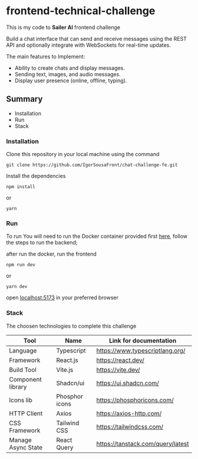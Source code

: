 # frontend-technical-challenge

This is my code to **Sailer AI** frontend challenge

Build a chat interface that can send and receive messages using the REST API and optionally integrate with WebSockets for real-time updates.

The main features to Implement:
- Ability to create chats and display messages.
- Sending text, images, and audio messages.
- Display user presence (online, offline, typing).

## Summary
- Installation
- Run
- Stack

### Installation
Clone this repository in your local machine using the command

```shell
git clone https://github.com/IgorSousaFront/chat-challenge-fe.git
```

Install the dependencies

```shell
npm install
```
or
```shell
yarn
```

### Run
To run You will need to run the Docker container provided first [here](https://github.com/SailerAI/frontend-technical-challenge), follow the steps to run the backend;

after run the docker, run the frontend

```shell
npm run dev
```
or
```shell
yarn dev
```
open [localhost:5173](http://localhost:5173/) in your preferred browser

### Stack
The choosen technologies to complete this challenge

| Tool               | Name           | Link for documentation            |
|--------------------|----------------|-----------------------------------|
| Language           | Typescript     | https://www.typescriptlang.org/   |
| Framework          | React.js       | https://react.dev/                |
| Build Tool         | Vite.js        | https://vite.dev/                 |
| Component library  | Shadcn/ui      | https://ui.shadcn.com/            |
| Icons lib          | Phosphor icons | https://phosphoricons.com/        |
| HTTP Client        | Axios          | https://axios-http.com/           |
| CSS Framework      | Tailwind CSS   | https://tailwindcss.com/          |
| Manage Async State | React Query    | https://tanstack.com/query/latest |


